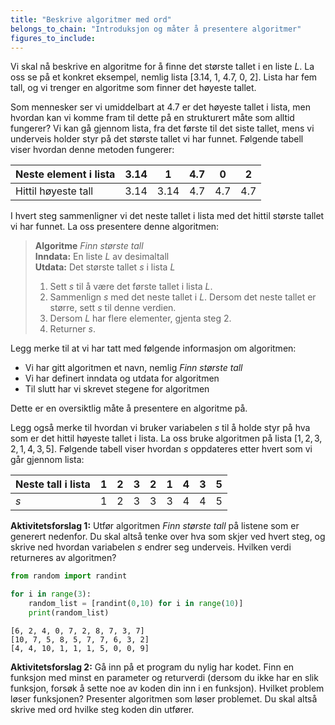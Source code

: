 ```yaml
---
title: "Beskrive algoritmer med ord"
belongs_to_chain: "Introduksjon og måter å presentere algoritmer"
figures_to_include:
---
```


Vi skal nå beskrive en algoritme for å finne det største tallet i en liste $L$. La oss se på et konkret eksempel, nemlig lista $[3.14, \ 1, \ 4.7, \ 0, \ 2]$. Lista har fem tall, og vi trenger en algoritme som finner det høyeste tallet.

Som mennesker ser vi umiddelbart at $4.7$ er det høyeste tallet i lista, men hvordan kan vi komme fram til dette på en strukturert måte som alltid fungerer? Vi kan gå gjennom lista, fra det første til det siste tallet, mens vi underveis holder styr på det største tallet vi har funnet. Følgende tabell viser hvordan denne metoden fungerer: 

| Neste element i lista | 3.14 | 1    | 4.7 | 0   | 2   |
|-----------------------|------|------|-----|-----|-----|
| Hittil høyeste tall   | 3.14 | 3.14 | 4.7 | 4.7 | 4.7 |

I hvert steg sammenligner vi det neste tallet i lista med det hittil største tallet vi har funnet. La oss presentere denne algoritmen:

> **Algoritme** *Finn største tall*    
**Inndata:** En liste $L$ av desimaltall    
**Utdata:** Det største tallet $s$ i lista $L$
> 
> 1. Sett $s$ til å være det første tallet i lista $L$.
> 2. Sammenlign $s$ med det neste tallet i $L$. Dersom det neste tallet er større, sett $s$ til denne verdien. 
> 3. Dersom $L$ har flere elementer, gjenta steg 2.
> 4. Returner $s$. 

Legg merke til at vi har tatt med følgende informasjon om algoritmen:

* Vi har gitt algoritmen et navn, nemlig *Finn største tall*
* Vi har definert inndata og utdata for algoritmen
* Til slutt har vi skrevet stegene for algoritmen

Dette er en oversiktlig måte å presentere en algoritme på. 

Legg også merke til hvordan vi bruker variabelen $s$ til å holde styr på hva som er det hittil høyeste tallet i lista. La oss bruke algoritmen på lista $[1,2,3,2,1,4,3,5]$. Følgende tabell viser hvordan $s$ oppdateres etter hvert som vi går gjennom lista: 

|  Neste tall i lista   | 1 | 2 | 3 | 2 | 1 | 4 | 3 | 5 |
|-----|---|---|---|---|---|---|---|---|
| $s$ | 1 | 2 | 3 | 3 | 3 | 4 | 4 | 5 |

**Aktivitetsforslag 1:** Utfør algoritmen *Finn største tall* på listene som er generert nedenfor. Du skal altså tenke over hva som skjer ved hvert steg, og skrive ned hvordan variabelen $s$ endrer seg underveis. Hvilken verdi returneres av algoritmen?


```python
from random import randint

for i in range(3):
    random_list = [randint(0,10) for i in range(10)]
    print(random_list)
```

    [6, 2, 4, 0, 7, 2, 8, 7, 3, 7]
    [10, 7, 5, 8, 5, 7, 7, 6, 3, 2]
    [4, 4, 10, 1, 1, 1, 5, 0, 0, 9]


**Aktivitetsforslag 2:** Gå inn på et program du nylig har kodet. Finn en funksjon med minst en parameter og returverdi (dersom du ikke har en slik funksjon, forsøk å sette noe av koden din inn i en funksjon). Hvilket problem løser funksjonen? Presenter algoritmen som løser problemet. Du skal altså skrive med ord hvilke steg koden din utfører.

